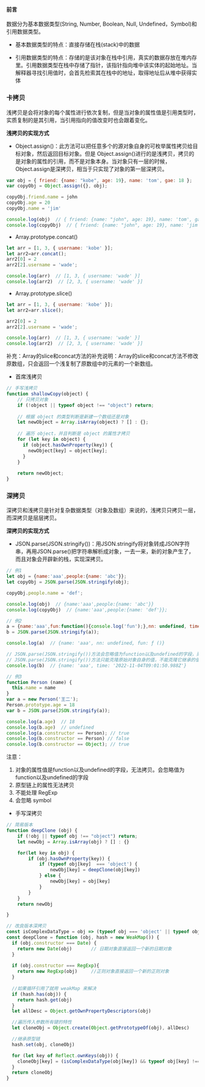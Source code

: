 #### 前言

数据分为基本数据类型(String, Number, Boolean, Null, Undefined，Symbol)和引用数据类型。

* 基本数据类型的特点：直接存储在栈(stack)中的数据

* 引用数据类型的特点：存储的是该对象在栈中引用，真实的数据存放在堆内存里。引用数据类型在栈中存储了指针，该指针指向堆中该实体的起始地址。当解释器寻找引用值时，会首先检索其在栈中的地址，取得地址后从堆中获得实体


### 卡拷贝

浅拷贝是会将对象的每个属性进行依次复制，但是当对象的属性值是引用类型时，实质复制的是其引用，当引用指向的值改变时也会跟着变化。

**浅拷贝的实现方式**

* Object.assign()：此方法可以把任意多个的源对象自身的可枚举属性拷贝给目标对象，然后返回目标对象。但是 Object.assign()进行的是浅拷贝，拷贝的是对象的属性的引用，而不是对象本身。当对象只有一层的时候，Object.assign是深拷贝，相当于只实现了对象的第一层深拷贝。
```js
var obj = { friend: {name: "kobe", age: 19}, name: 'tom', gae: 18 };
var copyObj = Object.assign({}, obj);

copyObj.friend.name = john
copyObj.age = 20
copyObj.name = 'jim'

console.log(obj)  // { friend: {name: "john", age: 19}, name: 'tom', gae: 18 };
console.log(copyObj)  // { friend: {name: "john", age: 19}, name: 'jim', gae: 20 };
```

* Array.prototype.concat()
```js
let arr = [1, 3, { username: 'kobe' }];
let arr2=arr.concat();  
arr2[0] = 2
arr2[2].username = 'wade';

console.log(arr)  // [1, 3, { username: 'wade' }]
console.log(arr2)  // [2, 3, { username: 'wade' }]
```

* Array.prototype.slice()
```js
let arr = [1, 3, { username: 'kobe' }];
let arr2=arr.slice();

arr2[0] = 2
arr2[2].username = 'wade';

console.log(arr)  // [1, 3, { username: 'wade' }]
console.log(arr2)  // [2, 3, { username: 'wade' }]
```
补充：Array的slice和concat方法的补充说明：Array的slice和concat方法不修改原数组，只会返回一个浅复制了原数组中的元素的一个新数组。

* 首席浅拷贝
```js
// 手写浅拷贝
function shallowCopy(object) {
    // 只拷贝对象
    if (!object || typeof object !== "object") return;
  
    // 根据 object 的类型判断是新建一个数组还是对象
    let newObject = Array.isArray(object) ? [] : {};
  
    // 遍历 object，并且判断是 object 的属性才拷贝
    for (let key in object) {
      if (object.hasOwnProperty(key)) {
        newObject[key] = object[key];
      }
    }
  
    return newObject;
}
```

### 深拷贝

深拷贝和浅拷贝是针对复杂数据类型（对象及数组）来说的，浅拷贝只拷贝一层，而深拷贝是层层拷贝。

**深拷贝的实现方式**

* JSON.parse(JSON.stringify())：用JSON.stringify将对象转成JSON字符串，再用JSON.parse()把字符串解析成对象，一去一来，新的对象产生了，而且对象会开辟新的栈，实现深拷贝。
```js
// 例1
let obj = {name:'aaa',people:{name: 'abc'}};
let copyObj = JSON.parse(JSON.stringify(obj);

copyObj.people.name = 'def';  

console.log(obj)  // {name:'aaa',people:{name: 'abc'}}
console.log(copyObj)  // {name:'aaa',people:{name: 'def'}};

// 例2
a = {name:'aaa',fun:function(){console.log('fun');},nn: undefined, time: new Date()};
b = JSON.parse(JSON.stringify(a));

console.log(a)  // {name: 'aaa', nn: undefined, fun: ƒ ()}

// JSON.parse(JSON.stringify())方法会忽略值为function以及undefined的字段，而且对date类型的支持也不太友好
// JSON.parse(JSON.stringify())方法只能克隆原始对象自身的值，不能克隆它继承的值 
console.log(b)  // {name: 'aaa', time: '2022-11-04T09:01:50.988Z'}

// 例3
function Person (name) {
  this.name = name
}
var a = new Person('王二');
Person.prototype.age = 18
var b = JSON.parse(JSON.stringify(a));

console.log(a.age)  // 18
console.log(b.age)  // undefined
console.log(a.constructor == Person); // true
console.log(b.constructor == Person) // false
console.log(b.constructor == Object); // true
```
注意： 

1. 对象的属性值是function以及undefined的字段，无法拷贝。会忽略值为function以及undefined的字段
2. 原型链上的属性无法拷贝
3. 不能处理 RegExp
4. 会忽略 symbol

* 手写深拷贝
```js
// 简易版本
function deepClone (obj) {
    if (!obj || typeof obj !== "object") return;
    let newObj = Array.isArray(obj) ? [] : {}

    for(let key in obj) {
        if (obj.hasOwnProperty(key)) {
            if (typeof obj[key]  === 'object') {
                newObj[key] = deepClone(obj[key])
            } else {
                newObj[key] = obj[key]
            }
        }
    }
    return newObj

}

// 改良版本深拷贝
const isComplexDataType = obj => (typeof obj === 'object' || typeof obj === 'function') && (obj !== null)
const deepClone = function (obj, hash = new WeakMap()) {
  if (obj.constructor === Date) {
    return new Date(obj)       // 日期对象直接返回一个新的日期对象
  }
  
  if (obj.constructor === RegExp){
    return new RegExp(obj)     //正则对象直接返回一个新的正则对象
  }
  
  //如果循环引用了就用 weakMap 来解决
  if (hash.has(obj)) {
    return hash.get(obj)
  }
  let allDesc = Object.getOwnPropertyDescriptors(obj)

  //遍历传入参数所有键的特性
  let cloneObj = Object.create(Object.getPrototypeOf(obj), allDesc)

  //继承原型链
  hash.set(obj, cloneObj)

  for (let key of Reflect.ownKeys(obj)) { 
    cloneObj[key] = (isComplexDataType(obj[key]) && typeof obj[key] !== 'function') ? deepClone(obj[key], hash) : obj[key]
  }
  return cloneObj
}

```
